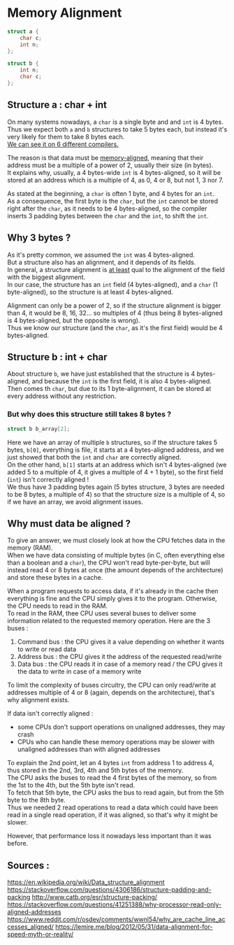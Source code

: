 # Memory Alignment

```c
struct a {
    char c;
    int n;
};

struct b {
    int n;
    char c;
};
```

## Structure a : char + int

On many systems nowadays, a `char` is a single byte and and `int` is 4 bytes.  
Thus we expect both `a` and `b` structures to take 5 bytes each, but instead it's very likely for them to take 8 bytes each.  
[We can see it on 6 different compilers.](https://godbolt.org/z/MqKMY8Y93)

The reason is that data must be <ins>memory-aligned</ins>, meaning that their address must be a multiple of a power of 2, usually their size (in bytes).  
It explains why, usually, a 4 bytes-wide `int` is 4 bytes-aligned, so it will be stored at an address which is a multiple of 4, as 0, 4 or 8, but not 1, 3 nor 7.  

As stated at the beginning, a `char` is often 1 byte, and 4 bytes for an `int`.  
As a consequence, the first byte is the `char`, but the `int` cannot be stored right after the `char`, as it needs to be 4 bytes-aligned, so the compiler inserts 3 padding bytes between the `char` and the `int`, to shift the `int`.  

## Why 3 bytes ?

As it's pretty common, we assumed the `int` was 4 bytes-aligned.  
But a structure also has an alignment, and it depends of its fields.  
In general, a structure alignment is <ins>at least</ins> qual to the alignment of the field with the biggest alignment.  
In our case, the structure has an `int` field (4 bytes-aligned), and a `char` (1 byte-aligned),
so the structure is at least 4 bytes-aligned.  

Alignment can only be a power of 2, so if the structure alignment is bigger than 4, it would be 8, 16, 32... so multiples of 4 (thus being 8 bytes-aligned is 4 bytes-aligned, but the opposite is wrong).  
Thus we know our structure (and the `char`, as it's the first field) would be 4 bytes-aligned.  

## Structure b : int + char

About structure `b`, we have just established that the structure is 4 bytes-aligned, and because the `int` is the first field, it is also 4 bytes-aligned.  
Then comes th `char`, but due to its 1 byte-alignment, it can be stored at every address without any restriction.  

### But why does this structure still takes 8 bytes ?

```c
struct b b_array[2];
```
Here we have an array of multiple `b` structures, so if the structure takes 5 bytes, `b[0]`, everything is file, it starts at a 4 bytes-aligned address, and we just showed that both the `int` and `char` are correctly aligned.  
On the other hand, `b[1]` starts at an address which isn't 4 bytes-aligned (we added 5 to a multiple of 4, it gives a multiple of 4 + 1 byte), so the first field (`int`) isn't correctly aligned !  
We thus have 3 padding bytes again (5 bytes structure, 3 bytes are needed to be 8 bytes, a multiple of 4) so that the structure size is a multiple of 4, so if we have an array, we avoid alignment issues.  

## Why must data be aligned ?

To give an answer, we must closely look at how the CPU fetches data in the memory (RAM).  
When we have data consisting of multiple bytes (in C, often everything else than a boolean and a `char`), the CPU won't read byte-per-byte, but will instead read 4 or 8 bytes at once (the amount depends of the architecture) and store these bytes in a cache.  

When a program requests to access data, if it's already in the cache then everything is fine and the CPU simply gives it to the program. Otherwise, the CPU needs to read in the RAM.  
To read in the RAM, thee CPU uses several buses to deliver some information related to the requested memory operation.
Here are the 3 buses :
1. Command bus : the CPU gives it a value depending on whether it wants to write or read data
2. Address bus : the CPU gives it the address of the requested read/write
3. Data bus : the CPU reads it in case of a memory read / the CPU gives it the data to write in case of a memory write

To limit the complexity of buses circuitry, the CPU can only read/write at addresses multiple of 4 or 8 (again, depends on the architecture), that's why alignment exists.  

If data isn't correctly aligned :
- some CPUs don't support operations on unaligned addresses, they may crash
- CPUs who can handle these memory operations may be slower with unaligned addresses than with aligned addresses

To explain the 2nd point, let an 4 bytes `int` from address 1 to address 4, thus stored in the 2nd, 3rd, 4th and 5th bytes of the memory.  
The CPU asks the buses to read the 4 first bytes of the memory, so from the 1st to the 4th, but the 5th byte isn't read.  
To fetch that 5th byte, the CPU asks the bus to read again, but from the 5th byte to the 8th byte.  
Thus we needed 2 read operations to read a data which could have been read in a single read operation, if it was aligned, so that's why it might be slower.  

However, that performance loss it nowadays less important than it was before.  

## Sources :

https://en.wikipedia.org/wiki/Data_structure_alignment
https://stackoverflow.com/questions/4306186/structure-padding-and-packing
http://www.catb.org/esr/structure-packing/
https://stackoverflow.com/questions/41251388/why-processor-read-only-aligned-addresses
https://www.reddit.com/r/osdev/comments/wwnl54/why_are_cache_line_accesses_aligned/
https://lemire.me/blog/2012/05/31/data-alignment-for-speed-myth-or-reality/